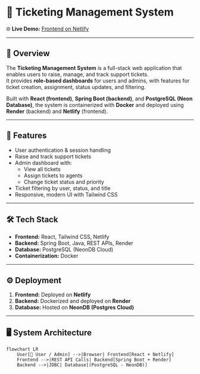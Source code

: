 # 🎫 Ticketing Management System  

🌐 **Live Demo:** [Frontend on Netlify]([[https://your-frontend-link.netlify.app](https://effervescent-alfajores-e6cec1.netlify.app)])  

---

## 📌 Overview  
The **Ticketing Management System** is a full-stack web application that enables users to raise, manage, and track support tickets.  
It provides **role-based dashboards** for users and admins, with features for ticket creation, assignment, status updates, and filtering.  

Built with **React (frontend)**, **Spring Boot (backend)**, and **PostgreSQL (Neon Database)**, the system is containerized with **Docker** and deployed using **Render** (backend) and **Netlify** (frontend).  

---

## 🚀 Features  
- User authentication & session handling  
- Raise and track support tickets  
- Admin dashboard with:  
  - View all tickets  
  - Assign tickets to agents  
  - Change ticket status and priority  
- Ticket filtering by user, status, and title  
- Responsive, modern UI with Tailwind CSS  

---

## 🛠 Tech Stack  
- **Frontend:** React, Tailwind CSS, Netlify  
- **Backend:** Spring Boot, Java, REST APIs, Render  
- **Database:** PostgreSQL (NeonDB Cloud)  
- **Containerization:** Docker  

---

## ⚙️ Deployment  
1. **Frontend:** Deployed on **Netlify**  
2. **Backend:** Dockerized and deployed on **Render**  
3. **Database:** Hosted on **NeonDB (Postgres Cloud)**  

---

## 🖥️ System Architecture  

```mermaid
flowchart LR
    User[👤 User / Admin] -->|Browser| Frontend[React + Netlify]
    Frontend -->|REST API Calls| Backend[Spring Boot + Render]
    Backend -->|JDBC| Database[(PostgreSQL - NeonDB)]
